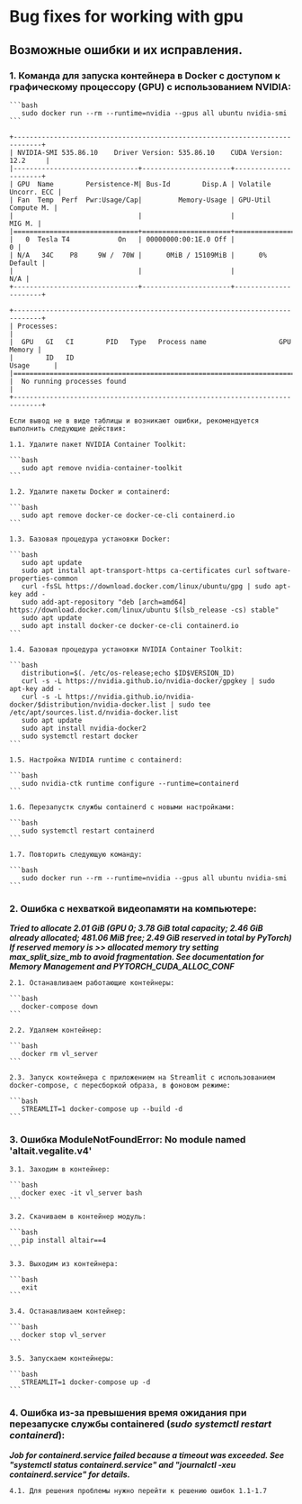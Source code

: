 # Bug fixes for working with gpu

## Возможные ошибки и их исправления.

### 1. Команда для запуска контейнера в Docker с доступом к графическому процессору (GPU) с использованием NVIDIA: 
	
	```bash
	   sudo docker run --rm --runtime=nvidia --gpus all ubuntu nvidia-smi
	```
	
	+-----------------------------------------------------------------------------+
	| NVIDIA-SMI 535.86.10    Driver Version: 535.86.10    CUDA Version: 12.2     |
	|-------------------------------+----------------------+----------------------+
	| GPU  Name        Persistence-M| Bus-Id        Disp.A | Volatile Uncorr. ECC |
	| Fan  Temp  Perf  Pwr:Usage/Cap|         Memory-Usage | GPU-Util  Compute M. |
	|                               |                      |               MIG M. |
	|===============================+======================+======================|
	|   0  Tesla T4            On   | 00000000:00:1E.0 Off |                    0 |
	| N/A   34C    P8     9W /  70W |      0MiB / 15109MiB |      0%      Default |
	|                               |                      |                  N/A |
	+-------------------------------+----------------------+----------------------+

	+-----------------------------------------------------------------------------+
	| Processes:                                                                  |
	|  GPU   GI   CI        PID   Type   Process name                  GPU Memory |
	|        ID   ID                                                   Usage      |
	|=============================================================================|
	|  No running processes found                                                 |
	+-----------------------------------------------------------------------------+
	
	Если вывод не в виде таблицы и возникают ошибки, рекомендуется выполнить следующие действия:
	
	1.1. Удалите пакет NVIDIA Container Toolkit:
	
	```bash
	   sudo apt remove nvidia-container-toolkit
	```
	
	1.2. Удалите пакеты Docker и containerd:
	
	```bash
	   sudo apt remove docker-ce docker-ce-cli containerd.io
	```
	
	1.3. Базовая процедура установки Docker:
	
	```bash
	   sudo apt update
	   sudo apt install apt-transport-https ca-certificates curl software-properties-common
	   curl -fsSL https://download.docker.com/linux/ubuntu/gpg | sudo apt-key add -
	   sudo add-apt-repository "deb [arch=amd64] https://download.docker.com/linux/ubuntu $(lsb_release -cs) stable"
	   sudo apt update
	   sudo apt install docker-ce docker-ce-cli containerd.io
	```
	
	1.4. Базовая процедура установки NVIDIA Container Toolkit:
	
	```bash
	   distribution=$(. /etc/os-release;echo $ID$VERSION_ID)
	   curl -s -L https://nvidia.github.io/nvidia-docker/gpgkey | sudo apt-key add -
	   curl -s -L https://nvidia.github.io/nvidia-docker/$distribution/nvidia-docker.list | sudo tee /etc/apt/sources.list.d/nvidia-docker.list
	   sudo apt update
	   sudo apt install nvidia-docker2
	   sudo systemctl restart docker
	```
	
	1.5. Настройка NVIDIA runtime с containerd:
	
	```bash
	   sudo nvidia-ctk runtime configure --runtime=containerd
	```
	
	1.6. Перезапустк службы containerd с новыми настройками:
	
	```bash
	   sudo systemctl restart containerd
	```
	
	1.7. Повторить следующую команду:
	
	```bash
	   sudo docker run --rm --runtime=nvidia --gpus all ubuntu nvidia-smi
	```
	
### 2. Ошибка с нехваткой видеопамяти на компьютере:

***Tried to allocate 2.01 GiB (GPU 0; 3.78 GiB total capacity; 2.46 GiB already allocated; 481.06 MiB free; 2.49 GiB reserved in total by PyTorch) If reserved memory is >> allocated memory try setting max_split_size_mb to avoid fragmentation. See documentation for Memory Management and PYTORCH_CUDA_ALLOC_CONF***
	
	2.1. Останавливаем работающие контейнеры:
	
	```bash
	   docker-compose down   
	```
	
	2.2. Удаляем контейнер:
	
	```bash
	   docker rm vl_server   
	```
	
	2.3. Запуск контейнера с приложением на Streamlit с использованием docker-compose, с пересборкой образа, в фоновом режиме:
	
	```bash
	   STREAMLIT=1 docker-compose up --build -d   
	```
	
### 3. Ошибка ModuleNotFoundError: No module named 'altait.vegalite.v4'

	3.1. Заходим в контейнер:
	
	```bash
	   docker exec -it vl_server bash
	```
	
	3.2. Скачиваем в контейнер модуль:
	
	```bash
	   pip install altair==4   
	```
	
	3.3. Выходим из контейнера:
	
	```bash
	   exit   
	```
	
	3.4. Останавливаем контейнер:
	
	```bash
	   docker stop vl_server   
	```
	
	3.5. Запускаем контейнеры:
	
	```bash
	   STREAMLIT=1 docker-compose up -d   
	```

### 4. Ошибка из-за превышения время ожидания при перезапуске службы containered (*sudo systemctl restart containerd*):

***Job for containerd.service failed because a timeout was exceeded.
See "systemctl status containerd.service" and "journalctl -xeu containerd.service" for details.***

	4.1. Для решения проблемы нужно перейти к решению ошибок 1.1-1.7
	

